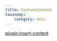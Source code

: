 ```yaml
---
title: Customizations
taxonomy:
    category: docs
---
```


[plugin:insert-content](/_partials/elements/customizations?relatedcategoriespro)
